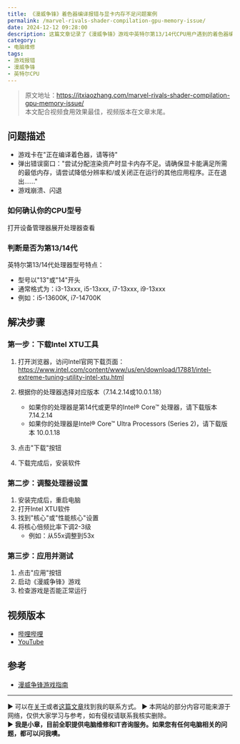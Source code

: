 ```yaml
---
title: 《漫威争锋》着色器编译报错与显卡内存不足问题案例
permalink: /marvel-rivals-shader-compilation-gpu-memory-issue/
date: 2024-12-12 09:28:00
description: 这篇文章记录了《漫威争锋》游戏中英特尔第13/14代CPU用户遇到的着色器编译错误和显存不足问题的一个成功解决案例。
category:
- 电脑维修
tags:
- 游戏报错
- 漫威争锋
- 英特尔CPU
---
```


> 原文地址：<https://itxiaozhang.com/marvel-rivals-shader-compilation-gpu-memory-issue/>  
> 本文配合视频食用效果最佳，视频版本在文章末尾。

## 问题描述

- 游戏卡在"正在编译着色器，请等待"
- 弹出错误窗口："尝试分配渲染资产时显卡内存不足。请确保显卡能满足所需的最低内存，请尝试降低分辨率和/或关闭正在运行的其他应用程序。正在退出……"
- 游戏崩溃、闪退

### 如何确认你的CPU型号

打开设备管理器展开处理器查看

### 判断是否为第13/14代

英特尔第13/14代处理器型号特点：

- 型号以"13"或"14"开头
- 通常格式为：i3-13xxx, i5-13xxx, i7-13xxx, i9-13xxx
- 例如：i5-13600K, i7-14700K

## 解决步骤

### 第一步：下载Intel XTU工具

1. 打开浏览器，访问Intel官网下载页面：
   <https://www.intel.com/content/www/us/en/download/17881/intel-extreme-tuning-utility-intel-xtu.html>

2. 根据你的处理器选择对应版本（7.14.2.14或10.0.1.18）
   - 如果你的处理器是第14代或更早的Intel® Core™ 处理器，请下载版本 7.14.2.14
   - 如果你的处理器是Intel® Core™ Ultra Processors (Series 2)，请下载版本 10.0.1.18
3. 点击"下载"按钮
4. 下载完成后，安装软件

### 第二步：调整处理器设置

1. 安装完成后，重启电脑
2. 打开Intel XTU软件
3. 找到"核心"或"性能核心"设置
4. 将核心倍频比率下调2-3级
   - 例如：从55x调整到53x

### 第三步：应用并测试

1. 点击"应用"按钮
2. 启动《漫威争锋》游戏
3. 检查游戏是否能正常运行

## 视频版本

- [哔哩哔哩](https://space.bilibili.com/3546607630944387)
- [YouTube](https://www.youtube.com/@itxiaozhang)

## 参考

- [漫威争锋游戏指南](https://marvelrivals.163.com/guide/)

---
▶ 可以在[关于](https://itxiaozhang.com/about/)或者[这篇文章](https://itxiaozhang.com/about-computer-repair-services-with-me/)找到我的联系方式。
▶ 本网站的部分内容可能来源于网络，仅供大家学习与参考，如有侵权请联系我核实删除。  
▶ **我是小章，目前全职提供电脑维修和IT咨询服务。如果您有任何电脑相关的问题，都可以问我噢。**  
